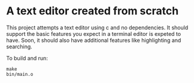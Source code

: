 # A text editor created from scratch
This project attempts a text editor using c and no dependencies. It should support the basic features you expect in a terminal editor is expeted to have. Soon, it should also have additional features like highlighting and searching.

To build and run:
````
make
bin/main.o
````
